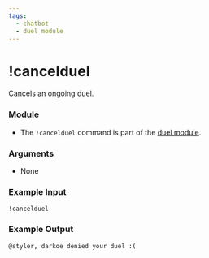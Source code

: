 ```yaml
---
tags:
  - chatbot
  - duel module
---
```


# !cancelduel

Cancels an ongoing duel.

### Module

- The `!cancelduel` command is part of the [duel module](../../modules/duel).

### Arguments

- None

### Example Input

```
!cancelduel
```

### Example Output

```
@styler, darkoe denied your duel :( 
```

